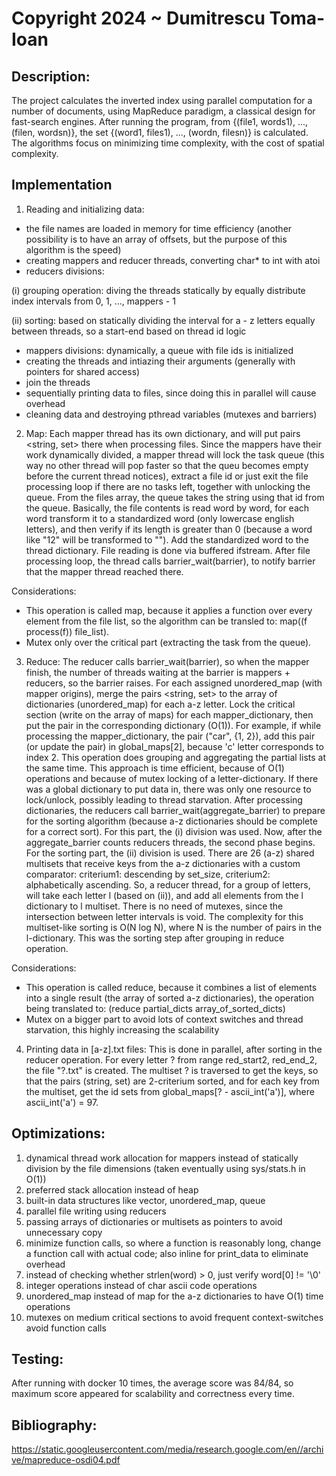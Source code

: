 # Copyright 2024 ~ Dumitrescu Toma-Ioan

## Description:

The project calculates the inverted index using parallel computation for a number
of documents, using MapReduce paradigm, a classical design for fast-search engines.
After running the program, from {(file1, words1), ..., (filen, wordsn)}, the set
{(word1, files1), ..., (wordn, filesn)} is calculated. The algorithms focus on
minimizing time complexity, with the cost of spatial complexity.

## Implementation

1) Reading and initializing data:
- the file names are loaded in memory for time efficiency (another possibility is to have
an array of offsets, but the purpose of this algorithm is the speed)
- creating mappers and reducer threads, converting char* to int with atoi
- reducers divisions:

(i) grouping operation: diving the threads statically by equally distribute index intervals
from 0, 1, ..., mappers - 1

(ii) sorting: based on statically dividing the interval for a - z letters equally between
threads, so a start-end based on thread id logic

- mappers divisions: dynamically, a queue with file ids is initialized
- creating the threads and intiazing their arguments (generally with pointers for shared access)
- join the threads
- sequentially printing data to files, since doing this in parallel will cause overhead
- cleaning data and destroying pthread variables (mutexes and barriers)

2) Map:
Each mapper thread has its own dictionary, and will put pairs <string, set<int>> there when
processing files. Since the mappers have their work dynamically divided, a mapper thread will
lock the task queue (this way no other thread will pop faster so that the queu becomes empty
before the current thread notices), extract a file id or just exit the file processing loop if
there are no tasks left, together with unlocking the queue. From the files array, the queue
takes the string using that id from the queue. Basically, the file contents is read word by word,
for each word transform it to a standardized word (only lowercase english letters), and then verify
if its length is greater than 0 (because a word like "12" will be transformed to ""). Add the
standardized word to the thread dictionary. File reading is done via buffered ifstream. After
file processing loop, the thread calls barrier_wait(barrier), to notify barrier that the mapper
thread reached there.

Considerations:
- This operation is called map, because it applies a function over every element from the file list,
so the algorithm can be transled to: map((f process(f)) file_list).
- Mutex only over the critical part (extracting the task from the queue).

3) Reduce:
The reducer calls barrier_wait(barrier), so when the mapper finish, the number of threads waiting
at the barrier is mappers + reducers, so the barrier raises. For each assigned unordered_map (with
mapper origins), merge the pairs <string, set<int>> to the array of dictionaries (unordered_map)
for each a-z letter. Lock the critical section (write on the array of maps) for each mapper_dictionary,
then put the pair in the corresponding dictionary (O(1)). For example, if while processing the
mapper_dictionary, the pair ("car", {1, 2}), add this pair (or update the pair) in global_maps[2],
because 'c' letter corresponds to index 2. This operation does grouping and aggregating the partial
lists at the same time. This approach is time efficient, because of O(1) operations and because of
mutex locking of a letter-dictionary. If there was a global dictionary to put data in, there was only
one resource to lock/unlock, possibly leading to thread starvation. After processing dictionaries,
the reducers call barrier_wait(aggregate_barrier) to prepare for the sorting algorithm (because a-z
dictionaries should be complete for a correct sort). For this part, the (i) division was used. Now,
after the aggregate_barrier counts reducers threads, the second phase begins. For the sorting part,
the (ii) division is used. There are 26 (a-z) shared multisets that receive keys from the a-z
dictionaries with a custom comparator: criterium1: descending by set_size, criterium2: alphabetically
ascending. So, a reducer thread, for a group of letters, will take each letter l (based on (ii)), and
add all elements from the l dictionary to l multiset. There is no need of mutexes, since the intersection
between letter intervals is void. The complexity for this multiset-like sorting is O(N log N), where
N is the number of pairs in the l-dictionary. This was the sorting step after grouping in reduce operation.

Considerations:
- This operation is called reduce, because it combines a list of elements into a single result
(the array of sorted a-z dictionaries), the operation being translated to:
(reduce partial_dicts array_of_sorted_dicts)
- Mutex on a bigger part to avoid lots of context switches and thread starvation, this highly
increasing the scalability

4) Printing data in [a-z].txt files:
This is done in parallel, after sorting in the reducer operation. For every letter ? from
range red_start2, red_end_2, the file "?.txt" is created. The multiset ? is traversed to get the keys,
so that the pairs (string, set<int>) are 2-criterium sorted, and for each key from the multiset, get
the id sets from global_maps[? - ascii_int('a')], where ascii_int('a') = 97.

## Optimizations:
1) dynamical thread work allocation for mappers instead of statically division by the file
dimensions (taken eventually using sys/stats.h in O(1))
2) preferred stack allocation instead of heap
3) built-in data structures like vector, unordered_map, queue
4) parallel file writing using reducers
5) passing arrays of dictionaries or multisets as pointers to avoid unnecessary copy
6) minimize function calls, so where a function is reasonably long, change a function
call with actual code; also inline for print_data to eliminate overhead
7) instead of checking whether strlen(word) > 0, just verify word[0] != '\0'
8) integer operations instead of char ascii code operations
9) unordered_map instead of map for the a-z dictionaries to have O(1) time operations
10) mutexes on medium critical sections to avoid frequent context-switches
avoid function calls

## Testing:
After running with docker 10 times, the average score was 84/84, so maximum score appeared
for scalability and correctness every time.

## Bibliography:
https://static.googleusercontent.com/media/research.google.com/en//archive/mapreduce-osdi04.pdf
